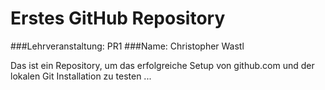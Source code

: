 # Erstes GitHub Repository
###Lehrveranstaltung: PR1
###Name: Christopher Wastl

Das ist ein Repository, um das erfolgreiche Setup von github.com und der lokalen Git Installation zu testen ...